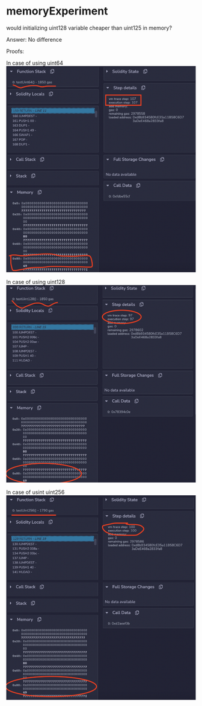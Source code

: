 # memoryExperiment
would initializing uint128 variable cheaper than uint125 in memory?

Answer: No difference

Proofs:

In case of using uint64
![uint64 fn call](./testUint64.png?raw=true "Uint64")


In case of using uint128
![uint128 fn call](./testUint128.png?raw=true "Uint128")


In case of usint uint256
![uint256 fn call](./testUint256.png?raw=true "Uint256")

